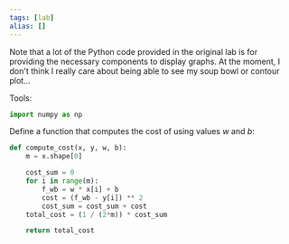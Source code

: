 ```yaml
---
tags: [lab]
alias: []
---
```

Note that a lot of the Python code provided in the original lab is for providing the necessary components to display graphs. 
At the moment, I don't think I really care about being able to see my soup bowl or contour plot...

Tools:
```Python
import numpy as np
```

Define a function that computes the cost of using values $w$ and $b$:
```Python
def compute_cost(x, y, w, b):
	m = x.shape[0]

	cost_sum = 0
	for i in range(m):
		f_wb = w * x[i] + b
		cost = (f_wb - y[i]) ** 2
		cost_sum = cost_sum + cost
	total_cost = (1 / (2*m)) * cost_sum

	return total_cost
```

